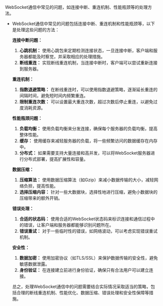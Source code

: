 WebSocket通信中常见的问题，如连接中断、重连机制、性能瓶颈等的处理方法。

- WebSocket通信中常见的问题包括连接中断、重连机制和性能瓶颈等，以下是处理这些问题的方法：

  **连接中断问题：**

  1. **心跳机制：** 使用心跳包来定期检测连接状态，一旦连接中断，客户端和服务器都能及时察觉，并采取相应的处理措施。
  2. **断线重连：** 实现断线重连机制，当连接中断时，客户端可以尝试重新连接到服务器。

  **重连机制：**
  1. **指数退避策略：** 在断线重连时，可以使用指数退避策略，逐渐延长重连的间隔时间，避免短时间内频繁重连。
  2. **限制重连次数：** 可以设置最大重连次数，超过次数后停止重连，以避免过度消耗资源。

  **性能瓶颈问题：**
  1. **负载均衡：** 使用负载均衡来分发连接，确保每个服务器的负载均衡，提高整体性能。
  2. **缓存：** 使用缓存来减轻服务器的负载，将一些频繁访问的数据缓存在内存中。
  3. **分布式：** 如果需要支持大量连接和高并发，可以将WebSocket服务器进行分布式部署，提高扩展性和容量。

  **数据压缩：**
  1. **压缩算法：** 使用数据压缩算法（如Gzip）来减小数据传输的大小，减轻网络负担，提高性能。
  2. **选择压缩内容：** 针对一些大数据块，选择性地进行压缩，避免小数据块的压缩带来的额外开销。

  **错误处理：**
  1. **合适的状态码：** 使用合适的WebSocket状态码来标识连接和通信过程中的错误，让客户端和服务器都能够识别问题所在。
  2. **错误重试：** 对于一些临时性的错误，如网络波动，可以考虑实现错误重试机制。

  **安全性：**
  1. **数据加密：** 使用加密协议（如TLS/SSL）来保护数据传输的安全性，避免敏感数据泄露。
  2. **身份验证：** 在连接建立前进行身份验证，确保只有合法用户可以建立连接。

  总之，处理WebSocket通信中的问题需要结合实际情况采取适当的策略，包括合理的断线重连机制、性能优化、数据压缩、错误处理和安全性保障等措施。